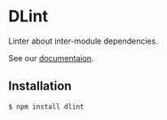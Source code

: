 # DLint

Linter about inter-module dependencies.

See our [documentaion](https://github.com/FujiHaruka/dlint#readme).

## Installation

```
$ npm install dlint
```
